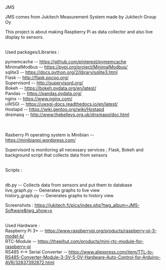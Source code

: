 JMS

JMS comes from Jukitech Measurement System made by Jukitech Group Oy<br>

This project is about making Raspberry Pi as data collector and also live display to sensors. <br><br>

Used packages/Libraries : <br>

pymemcache  --  https://github.com/pinterest/pymemcache <br>
MinimalModbus  --  https://pypi.org/project/MinimalModbus/ <br>
sqlite3  --   https://docs.python.org/2/library/sqlite3.html <br> 
Flask  --  http://flask.pocoo.org/ <br>
Supervisord  --  http://supervisord.org/ <br>
Bokeh  --  https://bokeh.pydata.org/en/latest/ <br>
Pandas  --  https://pandas.pydata.org/ <br>
nginx  --  https://www.nginx.com/<br>
uWSGI  --  https://uwsgi-docs.readthedocs.io/en/latest/ <br>
Hostapd  --  https://wiki.gentoo.org/wiki/Hostapd <br>
dnsmasq  --  http://www.thekelleys.org.uk/dnsmasq/doc.html

<br><br>
Rasberry Pi operating system is Minibian  --  https://minibianpi.wordpress.com/ <br>

Supervisord is monitoring all necessary services ; Flask, Bokeh and background script that collects data from sensors<br><br>

Scripts : <br><br>

db.py   --  Collects data from sensors and put them to database <br>
live_graph.py  --  Generates graphs to live view <br>
history_graph.py  -- Generates graphs to history view <br>


Screenshots : https://jukitech.fi/pics/index.php?twg_album=JMS-Software&twg_show=x <br><br>

Used Hardware :<br>
Raspberry Pi 3+  --  https://www.raspberrypi.org/products/raspberry-pi-3-model-b/ <br>
RTC-Module  --  https://thepihut.com/products/mini-rtc-module-for-raspberry-pi  <br>
RS485 <--> Serial Converter  --  https://www.aliexpress.com/item/TTL-to-RS485-Converter-Module-3-3V-5-0V-Hardware-Auto-Control-for-Arduino-AVR/32837392872.html <br>


